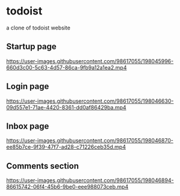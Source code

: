 # todoist
a clone of todoist website

## Startup page

https://user-images.githubusercontent.com/98617055/198045996-660d3c00-5c63-4d57-86ca-9fb9a12a1ea2.mp4


## Login page

https://user-images.githubusercontent.com/98617055/198046630-09d557e1-71ae-4420-8361-dd0af86429ba.mp4


## Inbox page



https://user-images.githubusercontent.com/98617055/198046870-ee85b7ce-9f39-47f7-ad28-c71226ceb35d.mp4


## Comments section


https://user-images.githubusercontent.com/98617055/198046894-86615742-06f4-45b6-9be0-eee988073ceb.mp4

